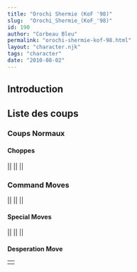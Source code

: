 ```yaml
---
title: "Orochi Shermie (KoF '98)"
slug:  "Orochi_Shermie_(KoF_'98)"
id: 190
author: "Corbeau Bleu"
permalink: "orochi-shermie-kof-98.html"
layout: "character.njk"
tags: "character"
date: "2010-08-02"
---
```


## Introduction

## Liste des coups

### Coups Normaux

#### Choppes

||
||
||

### Command Moves

||
||
||

#### Special Moves

||
||
||

#### Desperation Move

|     |
|-----|
|     |
